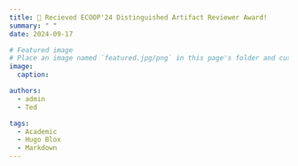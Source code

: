 ```yaml
---
title: 🎉 Recieved ECOOP'24 Distinguished Artifact Reviewer Award! 
summary: " "
date: 2024-09-17

# Featured image
# Place an image named `featured.jpg/png` in this page's folder and customize its options here.
image:
  caption: 

authors:
  - admin
  - Ted

tags:
  - Academic
  - Hugo Blox
  - Markdown
---
```


